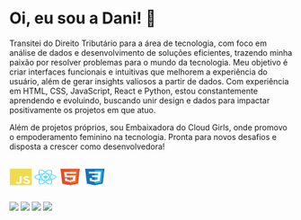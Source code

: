 # Oi, eu sou a Dani! 👋

Transitei do Direito Tributário para a área de tecnologia, com foco em análise de dados e desenvolvimento de soluções eficientes, trazendo minha paixão por resolver problemas para o mundo da tecnologia. Meu objetivo é criar interfaces funcionais e intuitivas que melhorem a experiência do usuário, além de gerar insights valiosos a partir de dados. Com experiência em HTML, CSS, JavaScript, React e Python, estou constantemente aprendendo e evoluindo, buscando unir design e dados para impactar positivamente os projetos em que atuo.

Além de projetos próprios, sou Embaixadora do Cloud Girls, onde promovo o empoderamento feminino na tecnologia. Pronta para novos desafios e disposta a crescer como desenvolvedora!

<div style="display: inline_block"><br>
  <img align="center" alt="Dani-Js" height="30" width="40" src="https://raw.githubusercontent.com/devicons/devicon/master/icons/javascript/javascript-plain.svg">
  <img align="center" alt="Dani-React" height="30" width="40" src="https://raw.githubusercontent.com/devicons/devicon/master/icons/react/react-original.svg">
  <img align="center" alt="Dani-HTML" height="30" width="40" src="https://raw.githubusercontent.com/devicons/devicon/master/icons/html5/html5-original.svg">
  <img align="center" alt="Dani-CSS" height="30" width="40" src="https://raw.githubusercontent.com/devicons/devicon/master/icons/css3/css3-original.svg">
 </div>

  ##
 
<div> 
  <a href="https://www.instagram.com/danlsena/" target="_blank"><img src="https://img.shields.io/badge/-Instagram-%23E4405F?style=for-the-badge&logo=instagram&logoColor=white" target="_blank"></a>
  <a href="https://discord.gg/3PuK9jm5TN" target="_blank"><img src="https://img.shields.io/badge/Discord-7289DA?style=for-the-badge&logo=discord&logoColor=white" target="_blank"></a> 
  <a href = "mailto:daniele1sena@gmail.com"><img src="https://img.shields.io/badge/-Gmail-%23333?style=for-the-badge&logo=gmail&logoColor=white" target="_blank"></a>
  <a href="https://www.linkedin.com/in/danielelsena/" target="_blank"><img src="https://img.shields.io/badge/-LinkedIn-%230077B5?style=for-the-badge&logo=linkedin&logoColor=white" target="_blank"></a> 
  
</div>



